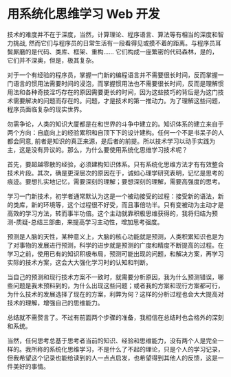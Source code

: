 # 用系统化思维学习 Web 开发


技术的难度并不在于深度，当然，计算理论、程序语言、算法等有相当的深度和智力挑战, 然而它们与程序员的日常生活有一段看得见或摸不着的距离。与程序员耳鬓厮磨的是代码、类库、框架、重构…… 它们构成一座繁密的代码森林，是的，它们并不深奥，但是，极其复杂。  

对于一个有经验的程序员，掌握一门新的编程语言并不需要很长时间，反而掌握一门语言的惯用法需要时间的浸泡，而掌握惯用法也不需要很长时间，反而是理解惯用法和各种奇技淫巧存在的原因需要更长的时间，因为这些技巧的背后是为这门技术需要解决的问题而存在的。问题，才是技术的第一推动力。为了理解这些问题，程序员面临复杂的现实世界。  

勿需争论，人类的知识大厦都是在和世界的斗争中建立的。知识体系的建立来自于两个方向：自底向上的经验累积和自顶下下的设计建构。任何一个不是书呆子的人都会同意, 前者是知识的真正来源，是后者的前提。所以技术学习以动手实践为主，这是没有异议的。那么，为什么要使用系统化思维学习技术呢？

首先，要超越零散的经验，必须建构知识体系。只有系统化思维方法才有有效整合技术片段。其次，确是更深层次的原因在于，诚如心理学研究表明，记忆是思考的痕迹。要想扎实地记忆，需要深刻的理解；要想深刻的理解，需要高强度的思考。  

学习一门新技术，初学者通常默认为这是一个被动接受的过程：接受新的语法，新的类库，新的环境等，这个过程很不好受，而且事倍功半。只有变被动为主动才是高效的学习方法，转而事半功倍。这个主动就靠积极思维获得的，我将归结为预测-质疑-总结三部曲，来提高学习主动性，增加思考强度。  

预测是人脑的天性，某种意义上，大脑的核心功能就是预测，人类积累知识也是为了对事物的发展进行预测，科学的进步就是预测的广度和精度不断提高的过程。在学习之前，使用已有的知识积极布局，预测可能出现的问题，和解决方案，再学习实际的技术方案，这会大大强化学习时的认知和判断。

当自己的预测和现行技术方案不一致时，就需要分析原因，我为什么预测错误，哪些问题是我未预料到的，为什么出现这些问题；或者我的方案和现行方案都可行，为什么技术的发展选择了现在的方案，利弊为何？这样的分析过程也会大大提高对技术的理解，增强自己的思维能力。

总结就不需赘言了。不过有前面两个步骤的准备，我相信在总结时也会格外的深刻和系统。

当然，任何思考总基于思考者当前的知识、经验和思维能力，没有两个人是完全一样的。我所称的系统化思维学习，不是什么了不起的理论，只是个人的学习记录，但我希望这个记录也能给读到的人一点点启发，也希望得到其他人的反馈，这是一件美好的事情。

